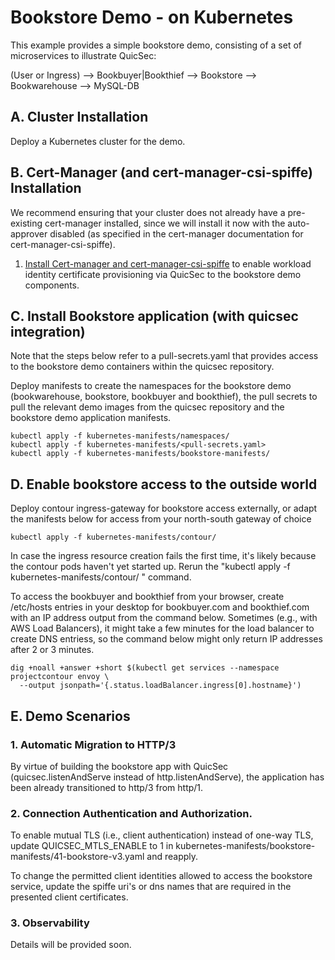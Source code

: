 # Bookstore Demo - on Kubernetes

This example provides a simple bookstore demo, consisting of a set of microservices to illustrate QuicSec: 


(User or Ingress) --> Bookbuyer|Bookthief --> Bookstore --> Bookwarehouse --> MySQL-DB

## A. Cluster Installation

Deploy a Kubernetes cluster for the demo.


## B. Cert-Manager (and cert-manager-csi-spiffe) Installation

We recommend ensuring that your cluster does not already have a pre-existing cert-manager installed, since we will install it now with the auto-approver disabled (as specified in the cert-manager documentation for cert-manager-csi-spiffe).

1. [Install Cert-manager and cert-manager-csi-spiffe](CERT-MANAGER.md) to enable workload identity certificate provisioning via QuicSec to the bookstore demo components.

## C.  Install Bookstore application (with quicsec integration)

Note that the steps below refer to a pull-secrets.yaml that provides access to the bookstore demo containers within the quicsec repository.

Deploy manifests to create the namespaces for the bookstore demo (bookwarehouse, bookstore, bookbuyer and bookthief), the pull secrets to pull the relevant demo images from the quicsec repository and the bookstore demo application manifests.

```
kubectl apply -f kubernetes-manifests/namespaces/
kubectl apply -f kubernetes-manifests/<pull-secrets.yaml>
kubectl apply -f kubernetes-manifests/bookstore-manifests/
```

## D. Enable bookstore access to the outside world

Deploy contour ingress-gateway for bookstore access externally, or adapt the manifests below for access from your north-south gateway of choice
```
kubectl apply -f kubernetes-manifests/contour/
```

In case the ingress resource creation fails the first time, it's likely because the contour pods haven't yet started up. Rerun the "kubectl apply -f kubernetes-manifests/contour/ " command.

To access the bookbuyer and bookthief from your browser, create /etc/hosts entries in your desktop for bookbuyer.com and bookthief.com with an IP address output from the command below. Sometimes (e.g., with AWS Load Balancers), it might take a few minutes for the load balancer to create DNS entriess, so the command below might only return IP addresses after 2 or 3 minutes.

```
dig +noall +answer +short $(kubectl get services --namespace projectcontour envoy \
  --output jsonpath='{.status.loadBalancer.ingress[0].hostname}')
```

##  E. Demo Scenarios

### 1. Automatic Migration to HTTP/3

By virtue of building the bookstore app with QuicSec (quicsec.listenAndServe instead of http.listenAndServe), the application has been already transitioned to http/3 from http/1.


### 2. Connection Authentication and Authorization.

To enable mutual TLS (i.e., client authentication) instead of one-way TLS, update QUICSEC_MTLS_ENABLE to 1 in kubernetes-manifests/bookstore-manifests/41-bookstore-v3.yaml and reapply.

To change the permitted client identities allowed to access the bookstore service, update the spiffe uri's or dns names that are required in the presented client certificates.


### 3. Observability

Details will be provided soon.
